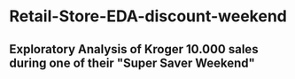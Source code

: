 # Retail-Store-EDA-discount-weekend
## Exploratory Analysis of Kroger 10.000 sales during one of their "Super Saver Weekend"


